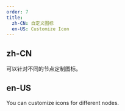 ```yaml
---
order: 7
title:
  zh-CN: 自定义图标
  en-US: Customize Icon
---
```


## zh-CN

可以针对不同的节点定制图标。

## en-US

You can customize icons for different nodes.
